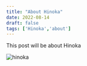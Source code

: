 ```yaml
---
title: "About Hinoka"
date: 2022-08-14
draft: false
tags: ['Hinoka','about']
---
```

This post will be about Hinoka

![hinoka](/hinoka.png)
